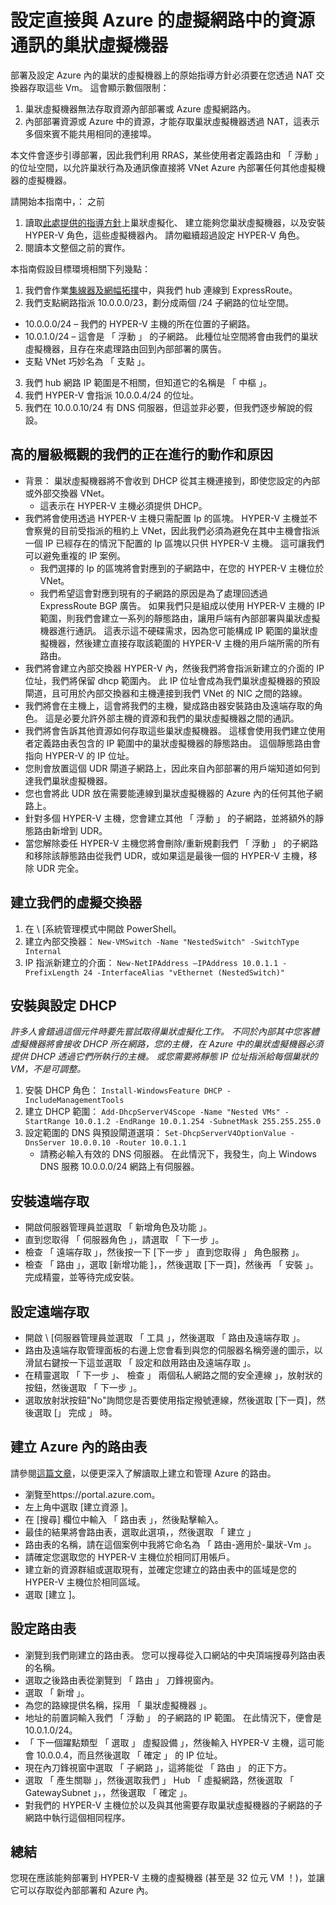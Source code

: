 # <a name="configuring-nested-vms-to-communicate-directly-with-resources-in-an-azure-virtual-network"></a>設定直接與 Azure 的虛擬網路中的資源通訊的巢狀虛擬機器
部署及設定 Azure 內的巢狀的虛擬機器上的原始指導方針必須要在您透過 NAT 交換器存取這些 Vm。 這會顯示數個限制：

1. 巢狀虛擬機器無法存取資源內部部署或 Azure 虛擬網路內。
2. 內部部署資源或 Azure 中的資源，才能存取巢狀虛擬機器透過 NAT，這表示多個來賓不能共用相同的連接埠。

本文件會逐步引導部署，因此我們利用 RRAS，某些使用者定義路由和 「 浮動 」 的位址空間，以允許巢狀行為及通訊像直接將 VNet Azure 內部署任何其他虛擬機器的虛擬機器。 

請開始本指南中，： 之前
1. 讀取[此處提供的指導方針](https://docs.microsoft.com/en-us/azure/virtual-machines/windows/nested-virtualization)上巢狀虛擬化、 建立能夠您巢狀虛擬機器，以及安裝 HYPER-V 角色，這些虛擬機器內。 請勿繼續超過設定 HYPER-V 角色。
2. 閱讀本文整個之前的實作。

本指南假設目標環境相關下列幾點：
1. 我們會作業[集線器及網幅拓撲](https://docs.microsoft.com/en-us/azure/architecture/reference-architectures/hybrid-networking/hub-spoke)中，與我們 hub 連線到 ExpressRoute。
2. 我們支點網路指派 10.0.0.0/23，劃分成兩個 /24 子網路的位址空間。
  * 10.0.0.0/24 – 我們的 HYPER-V 主機的所在位置的子網路。
  * 10.0.1.0/24 – 這會是 「 浮動 」 的子網路。 此種位址空間將會由我們的巢狀虛擬機器，且存在來處理路由回到內部部署的廣告。
  * 支點 VNet 巧妙名為 「 支點 」。
3. 我們 hub 網路 IP 範圍是不相關，但知道它的名稱是 「 中樞 」。
4. 我們 HYPER-V 會指派 10.0.0.4/24 的位址。
5. 我們在 10.0.0.10/24 有 DNS 伺服器，但這並非必要，但我們逐步解說的假設。 
 
## <a name="high-level-overview-of-what-were-doing-and-why"></a>高的層級概觀的我們的正在進行的動作和原因

* 背景： 巢狀虛擬機器將不會收到 DHCP 從其主機連接到，即使您設定的內部或外部交換器 VNet。 
  * 這表示在 HYPER-V 主機必須提供 DHCP。
* 我們將會使用透過 HYPER-V 主機只需配置 Ip 的區塊。  HYPER-V 主機並不會察覺的目前受指派的租約上 VNet，因此我們必須為避免在其中主機會指派一個 IP 已經存在的情況下配置的 Ip 區塊以只供 HYPER-V 主機。 這可讓我們可以避免重複的 IP 案例。 
  * 我們選擇的 Ip 的區塊將會對應到的子網路中，在您的 HYPER-V 主機位於 VNet。
  * 我們希望這會對應到現有的子網路的原因是為了處理回透過 ExpressRoute BGP 廣告。 如果我們只是組成以使用 HYPER-V 主機的 IP 範圍，則我們會建立一系列的靜態路由，讓用戶端有內部部署與巢狀虛擬機器進行通訊。 這表示這不硬碟需求，因為您可能構成 IP 範圍的巢狀虛擬機器，然後建立直接存取該範圍的 HYPER-V 主機的用戶端所需的所有路由。
* 我們將會建立內部交換器 HYPER-V 內，然後我們將會指派新建立的介面的 IP 位址，我們將保留 dhcp 範圍內。 此 IP 位址會成為我們巢狀虛擬機器的預設閘道，且可用於內部交換器和主機連接到我們 VNet 的 NIC 之間的路線。
* 我們將會在主機上，這會將我們的主機，變成路由器安裝路由及遠端存取的角色。  這是必要允許外部主機的資源和我們的巢狀虛擬機器之間的通訊。
* 我們將會告訴其他資源如何存取這些巢狀虛擬機器。 這樣會使用我們建立使用者定義路由表包含的 IP 範圍中的巢狀虛擬機器的靜態路由。 這個靜態路由會指向 HYPER-V 的 IP 位址。
* 您則會放置這個 UDR 閘道子網路上，因此來自內部部署的用戶端知道如何到達我們巢狀虛擬機器。
* 您也會將此 UDR 放在需要能連線到巢狀虛擬機器的 Azure 內的任何其他子網路上。
* 針對多個 HYPER-V 主機，您會建立其他 「 浮動 」 的子網路，並將額外的靜態路由新增到 UDR。
* 當您解除委任 HYPER-V 主機您將會刪除/重新規劃我們 「 浮動 」 的子網路和移除該靜態路由從我們 UDR，或如果這是最後一個的 HYPER-V 主機，移除 UDR 完全。
 
## <a name="creating-our-virtual-switch"></a>建立我們的虛擬交換器
1. 在 \ [系統管理模式中開啟 PowerShell。
2. 建立內部交換器： `New-VMSwitch -Name "NestedSwitch" -SwitchType Internal`
3. IP 指派新建立的介面： `New-NetIPAddress –IPAddress 10.0.1.1 -PrefixLength 24 -InterfaceAlias "vEthernet (NestedSwitch)"`
 
## <a name="install-and-configure-dhcp"></a>安裝與設定 DHCP
*許多人會錯過這個元件時要先嘗試取得巢狀虛擬化工作。 不同於內部其中您客體虛擬機器將會接收 DHCP 所在網路，您的主機，在 Azure 中的巢狀虛擬機器必須提供 DHCP 透過它們所執行的主機。 或您需要將靜態 IP 位址指派給每個巢狀的 VM，不是可調整。*

1. 安裝 DHCP 角色： `Install-WindowsFeature DHCP -IncludeManagementTools`
2. 建立 DHCP 範圍： `Add-DhcpServerV4Scope -Name "Nested VMs" -StartRange 10.0.1.2 -EndRange 10.0.1.254 -SubnetMask 255.255.255.0`
3. 設定範圍的 DNS 與預設閘道選項： `Set-DhcpServerV4OptionValue -DnsServer 10.0.0.10 -Router 10.0.1.1`
    * 請務必輸入有效的 DNS 伺服器。 在此情況下，我發生，向上 Windows DNS 服務 10.0.0.0/24 網路上有伺服器。
 
## <a name="installing-remote-access"></a>安裝遠端存取
* 開啟伺服器管理員並選取 「 新增角色及功能 」。
* 直到您取得 「 伺服器角色 」，請選取 「 下一步 」。
* 檢查 「 遠端存取 」，然後按一下 [下一步 」 直到您取得 」 角色服務 」。
* 檢查 「 路由 」，選取 [新增功能 \]，，然後選取 [下一頁]，然後再 「 安裝 」。 完成精靈，並等待完成安裝。
 
## <a name="configuring-remote-access"></a>設定遠端存取
* 開啟 \ [伺服器管理員並選取 「 工具 」，然後選取 「 路由及遠端存取 」。
* 路由及遠端存取管理面板的右邊上您會看到與您的伺服器名稱旁邊的圖示，以滑鼠右鍵按一下這並選取 「 設定和啟用路由及遠端存取 」。
* 在精靈選取 「 下一步 」、 檢查 」 兩個私人網路之間的安全連線 」，放射狀的按鈕，然後選取 「 下一步 」。
* 選取放射狀按鈕"No"詢問您是否要使用指定撥號連線，然後選取 [下一頁]，然後選取 [」 完成 」 時。
 
## <a name="creating-a-route-table-within-azure"></a>建立 Azure 內的路由表
請參閱[這篇文章](https://docs.microsoft.com/en-us/azure/virtual-network/tutorial-create-route-table-portal)，以便更深入了解讀取上建立和管理 Azure 的路由。 
* 瀏覽至https://portal.azure.com。
* 左上角中選取 [建立資源 \]。
* 在 [搜尋] 欄位中輸入 「 路由表 」，然後點擊輸入。
* 最佳的結果將會路由表，選取此選項，，然後選取 「 建立 」
* 路由表的名稱，請在這個案例中我將它命名為 「 路由-適用於-巢狀-Vm 」。
* 請確定您選取您的 HYPER-V 主機位於相同訂用帳戶。
* 建立新的資源群組或選取現有，並確定您建立的路由表中的區域是您的 HYPER-V 主機位於相同區域。
* 選取 [建立 \]。
 
## <a name="configuring-the-route-table"></a>設定路由表
* 瀏覽到我們剛建立的路由表。 您可以搜尋從入口網站的中央頂端搜尋列路由表的名稱。
* 選取之後路由表從瀏覽到 「 路由 」 刀鋒視窗內。
* 選取 「 新增 」。
* 為您的路線提供名稱，採用 「 巢狀虛擬機器 」。
* 地址的前置詞輸入我們 「 浮動 」 的子網路的 IP 範圍。 在此情況下，便會是 10.0.1.0/24。
* 「 下一個躍點類型 「 選取 」 虛擬設備 」，然後輸入 HYPER-V 主機，這可能會 10.0.0.4，而且然後選取 「 確定 」 的 IP 位址。
* 現在內刀鋒視窗中選取 「 子網路 」，這將能從 「 路由 」 的正下方。
* 選取 「 產生關聯 」，然後選取我們 」 Hub 「 虛擬網路，然後選取 「 GatewaySubnet 」，，然後選取 「 確定 」。
* 對我們的 HYPER-V 主機位於以及與其他需要存取巢狀虛擬機器的子網路的子網路中執行這個相同程序。
 
## <a name="conclusion"></a>總結
您現在應該能夠部署到 HYPER-V 主機的虛擬機器 (甚至是 32 位元 VM ！)，並讓它可以存取從內部部署和 Azure 內。
